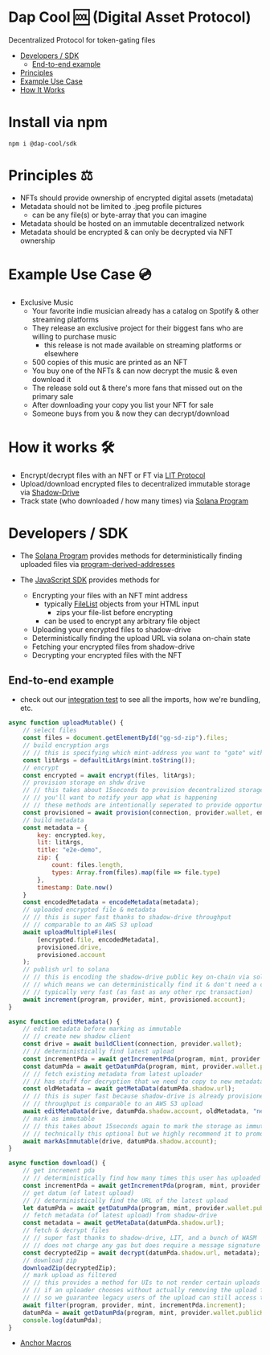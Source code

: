 # Dap Cool 🆒 (Digital Asset Protocol)

Decentralized Protocol for token-gating files

* [Developers / SDK](#developers--sdk)
    * [End-to-end example](#end-to-end-example)
* [Principles](#principles-%EF%B8%8F)
* [Example Use Case](#example-use-case-)
* [How It Works](#how-it-works-%EF%B8%8F)

# Install via npm

```shell
npm i @dap-cool/sdk
```

# Principles ⚖️

* NFTs should provide ownership of encrypted digital assets (metadata)
* Metadata should not be limited to .jpeg profile pictures
    * can be any file(s) or byte-array that you can imagine
* Metadata should be hosted on an immutable decentralized network
* Metadata should be encrypted & can only be decrypted via NFT ownership

# Example Use Case 💿

* Exclusive Music
    * Your favorite indie musician already has a catalog on Spotify & other streaming platforms
    * They release an exclusive project for their biggest fans who are willing to purchase music
        * this release is not made available on streaming platforms or elsewhere
    * 500 copies of this music are printed as an NFT
    * You buy one of the NFTs & can now decrypt the music & even download it
    * The release sold out & there's more fans that missed out on the primary sale
    * After downloading your copy you list your NFT for sale
    * Someone buys from you & now they can decrypt/download

# How it works 🛠️

* Encrypt/decrypt files with an NFT or FT via [LIT Protocol](https://litprotocol.com/)
* Upload/download encrypted files to decentralized immutable storage
  via [Shadow-Drive](https://docs.genesysgo.com/shadow/)
* Track state (who downloaded / how many times) via [Solana Program](./programs/dap-protocol/src/lib.rs)

# Developers / SDK

* The [Solana Program](./programs/dap-protocol/src/lib.rs) provides methods for deterministically finding uploaded files
  via [program-derived-addresses](https://docs.solana.com/developing/programming-model/calling-between-programs#hash-based-generated-program-addresses)

* The [JavaScript SDK](./sdk/src/index.js) provides methods for
    * Encrypting your files with an NFT mint address
        * typically [FileList](https://developer.mozilla.org/en-US/docs/Web/API/FileList) objects from your HTML input
            * zips your file-list before encrypting
        * can be used to encrypt any arbitrary file object
    * Uploading your encrypted files to shadow-drive
    * Deterministically finding the upload URL via solana on-chain state
    * Fetching your encrypted files from shadow-drive
    * Decrypting your encrypted files with the NFT

## End-to-end example

* check out our [integration test](./tests/integration/src/index.js) to see all the imports, how we're bundling, etc.

```javascript
async function uploadMutable() {
    // select files
    const files = document.getElementById("gg-sd-zip").files;
    // build encryption args
    // // this is specifying which mint-address you want to "gate" with
    const litArgs = defaultLitArgs(mint.toString());
    // encrypt
    const encrypted = await encrypt(files, litArgs);
    // provision storage on shdw drive
    // // this takes about 15seconds to provision decentralized storage
    // // you'll want to notify your app what is happening
    // // these methods are intentionally seperated to provide opportunity to notify progress
    const provisioned = await provision(connection, provider.wallet, encrypted.file);
    // build metadata
    const metadata = {
        key: encrypted.key,
        lit: litArgs,
        title: "e2e-demo",
        zip: {
            count: files.length,
            types: Array.from(files).map(file => file.type)
        },
        timestamp: Date.now()
    }
    const encodedMetadata = encodeMetadata(metadata);
    // uploaded encrypted file & metadata
    // // this is super fast thanks to shadow-drive throughput
    // // comparable to an AWS S3 upload
    await uploadMultipleFiles(
        [encrypted.file, encodedMetadata],
        provisioned.drive,
        provisioned.account
    );
    // publish url to solana
    // // this is encoding the shadow-drive public key on-chain via solana program-derived-address
    // // which means we can deterministically find it & don't need a centralized index
    // // typically very fast (as fast as any other rpc transaction)
    await increment(program, provider, mint, provisioned.account);
}

async function editMetadata() {
    // edit metadata before marking as immutable
    // // create new shadow client
    const drive = await buildClient(connection, provider.wallet);
    // // deterministically find latest upload
    const incrementPda = await getIncrementPda(program, mint, provider.wallet.publicKey);
    const datumPda = await getDatumPda(program, mint, provider.wallet.publicKey, incrementPda.increment);
    // // fetch existing metadata from latest uploader
    // // has stuff for decryption that we need to copy to new metadata
    const oldMetadata = await getMetaData(datumPda.shadow.url);
    // // this is super fast because shadow-drive is already provisioned
    // // throughput is comparable to an AWS S3 upload
    await editMetaData(drive, datumPda.shadow.account, oldMetadata, "new-title");
    // mark as immutable
    // // this takes about 15seconds again to mark the storage as immutable
    // // technically this optional but we highly recommend it to promote web3 ethos
    await markAsImmutable(drive, datumPda.shadow.account);
}

async function download() {
    // get increment pda
    // // deterministically find how many times this user has uploaded behind this mint
    const incrementPda = await getIncrementPda(program, mint, provider.wallet.publicKey);
    // get datum (of latest upload)
    // // deterministically find the URL of the latest upload
    let datumPda = await getDatumPda(program, mint, provider.wallet.publicKey, incrementPda.increment);
    // fetch metadata (of latest upload) from shadow-drive
    const metadata = await getMetaData(datumPda.shadow.url);
    // fetch & decrypt files
    // // super fast thanks to shadow-drive, LIT, and a bunch of WASM
    // // does not charge any gas but does require a message signature (to prove ownership of the mint)
    const decryptedZip = await decrypt(datumPda.shadow.url, metadata);
    // download zip
    downloadZip(decryptedZip);
    // mark upload as filtered
    // // this provides a method for UIs to not render certain uploads
    // // if an uploader chooses without actually removing the upload from the blockchain
    // // so we guarantee legacy users of the upload can still access the files
    await filter(program, provider, mint, incrementPda.increment);
    datumPda = await getDatumPda(program, mint, provider.wallet.publicKey, incrementPda.increment);
    console.log(datumPda);
}
```

* [Anchor Macros](https://docs.rs/anchor-lang/latest/anchor_lang/derive.Accounts.html)

